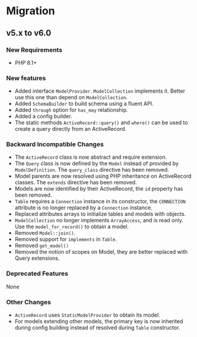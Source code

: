 # Migration

## v5.x to v6.0

### New Requirements

- PHP 8.1+

### New features

- Added interface `ModelProvider`. `ModelCollection` implements it. Better use this one than depend on `ModelCollection`.
- Added `SchemaBuilder` to build schema using a fluent API.
- Added `through` option for `has_may` relationship.
- Added a config builder.
- The static methods `ActiveRecord::query()` and `where()` can be used to create a query directly from an ActiveRecord.

### Backward Incompatible Changes

- The `ActiveRecord` class is now abstract and require extension.
- The `Query` class is now defined by the `Model` instead of provided by `ModelDefinition`. The `query_class` directive has been removed.
- Model parents are now resolved using PHP inheritance on ActiveRecord classes. The `extends` directive has been removed.
- Models are now identified by their ActiveRecord, the `id` property has been removed.
- `Table` requires a `Connection` instance in its constructor, the `CONNECTION` attribute is no longer replaced by a `Connection` instance.
- Replaced attributes arrays to initialize tables and models with objects.
- `ModelCollection` no longer implements `ArrayAccess`, and is read only. Use the `model_for_record()` to obtain a model.
- Removed `Model::join()`.
- Removed support for `implements` in `Table`.
- Removed `get_model()`
- Removed the notion of scopes on Model, they are better replaced with Query extensions.

### Deprecated Features

None

### Other Changes

- `ActiveRecord` uses `StaticModelProvider` to obtain its model.
- For models extending other models, the primary key is now inherited during config building instead of resolved during `Table` constructor.
